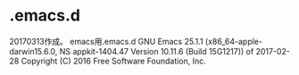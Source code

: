 # .emacs.d

20170313作成。
emacs用.emacs.d
GNU Emacs 25.1.1 (x86_64-apple-darwin15.6.0, NS appkit-1404.47 Version 10.11.6 (Build 15G1217))
 of 2017-02-28
Copyright (C) 2016 Free Software Foundation, Inc.
